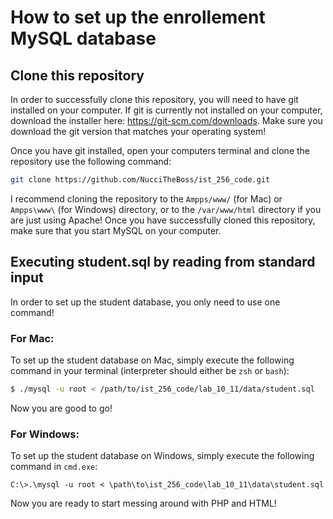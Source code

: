# How to set up the enrollement MySQL database

## Clone this repository

In order to successfully clone this repository, you will need to have git installed on your computer. If git is currently not installed on your computer, download the installer here: https://git-scm.com/downloads. Make sure you download the git version that matches your operating system!

Once you have git installed, open your computers terminal and clone the repository use the following command:

```bash
git clone https://github.com/NucciTheBoss/ist_256_code.git
```

I recommend cloning the repository to the `Ampps/www/` (for Mac) or `Ampps\www\` (for Windows) directory, or to the `/var/www/html` directory if you are just using Apache! Once you have successfully cloned this repository, make sure that you start MySQL on your computer.

## Executing student.sql by reading from standard input

In order to set up the student database, you only need to use one command!

### For Mac:

To set up the student database on Mac, simply execute the following command in your terminal (interpreter should either be `zsh` or `bash`):

```bash
$ ./mysql -u root < /path/to/ist_256_code/lab_10_11/data/student.sql
```

Now you are good to go!

### For Windows:

To set up the student database on Windows, simply execute the following command in `cmd.exe`:

```
C:\>.\mysql -u root < \path\to\ist_256_code\lab_10_11\data\student.sql
```

Now you are ready to start messing around with PHP and HTML!
